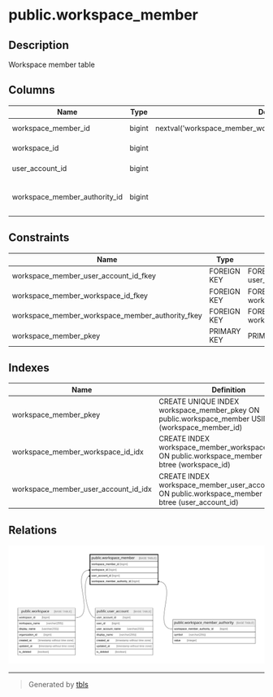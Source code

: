 # public.workspace_member

## Description

Workspace member table

## Columns

| Name                          | Type   | Default                                                       | Nullable | Children | Parents                                                                   | Comment                       |
| ----------------------------- | ------ | ------------------------------------------------------------- | -------- | -------- | ------------------------------------------------------------------------- | ----------------------------- |
| workspace_member_id           | bigint | nextval('workspace_member_workspace_member_id_seq'::regclass) | false    |          |                                                                           | Workspace member ID           |
| workspace_id                  | bigint |                                                               | false    |          | [public.workspace](public.workspace.md)                                   | Workspace ID                  |
| user_account_id               | bigint |                                                               | false    |          | [public.user_account](public.user_account.md)                             | User account ID               |
| workspace_member_authority_id | bigint |                                                               | false    |          | [public.workspace_member_authority](public.workspace_member_authority.md) | Workspace member authority ID |

## Constraints

| Name                                             | Type        | Definition                                                                                                       |
| ------------------------------------------------ | ----------- | ---------------------------------------------------------------------------------------------------------------- |
| workspace_member_user_account_id_fkey            | FOREIGN KEY | FOREIGN KEY (user_account_id) REFERENCES user_account(user_account_id)                                           |
| workspace_member_workspace_id_fkey               | FOREIGN KEY | FOREIGN KEY (workspace_id) REFERENCES workspace(workspace_id)                                                    |
| workspace_member_workspace_member_authority_fkey | FOREIGN KEY | FOREIGN KEY (workspace_member_authority_id) REFERENCES workspace_member_authority(workspace_member_authority_id) |
| workspace_member_pkey                            | PRIMARY KEY | PRIMARY KEY (workspace_member_id)                                                                                |

## Indexes

| Name                                 | Definition                                                                                                 |
| ------------------------------------ | ---------------------------------------------------------------------------------------------------------- |
| workspace_member_pkey                | CREATE UNIQUE INDEX workspace_member_pkey ON public.workspace_member USING btree (workspace_member_id)     |
| workspace_member_workspace_id_idx    | CREATE INDEX workspace_member_workspace_id_idx ON public.workspace_member USING btree (workspace_id)       |
| workspace_member_user_account_id_idx | CREATE INDEX workspace_member_user_account_id_idx ON public.workspace_member USING btree (user_account_id) |

## Relations

![er](public.workspace_member.svg)

---

> Generated by [tbls](https://github.com/k1LoW/tbls)
